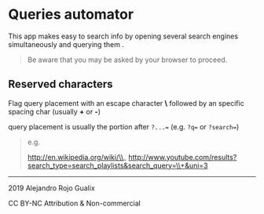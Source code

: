 # Queries automator

This app makes easy to search info by opening several search engines simultaneously and querying them .

> Be aware that you may be asked by your browser to proceed.



## Reserved characters

Flag query placement with an escape character **\\** followed by an specific spacing char (usually **+** or **-**)

query placement is usually the portion after `?...=` (e.g. `?q=` or `?search=`)

> e.g.
>
> http://en.wikipedia.org/wiki/\\_
> http://www.youtube.com/results?search_type=search_playlists&search_query=\\+&uni=3



------

2019 Alejandro Rojo Gualix

CC BY-NC Attribution & Non-commercial